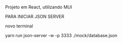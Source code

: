 Projeto em React, utilizando MUI

PARA INICIAR JSON SERVER

novo terminal

yarn run json-server -w -p 3333 ./mock/database.json